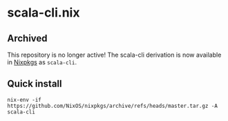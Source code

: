 # scala-cli.nix

## Archived

This repository is no longer active! The scala-cli derivation is now available in [Nixpkgs](https://github.com/NixOS/nixpkgs) as `scala-cli`.

## Quick install

```
nix-env -if https://github.com/NixOS/nixpkgs/archive/refs/heads/master.tar.gz -A scala-cli
```
